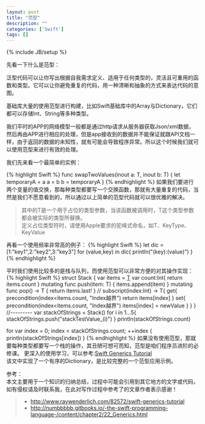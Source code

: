 ```yaml
---
layout: post
title: "范型"
description: ""
categories: ['Swift']
tags: []
---
```

{% include JB/setup %}

先看一下什么是范型：

<p>  泛型代码可以让你写出根据自我需求定义、适用于任何类型的，灵活且可重用的函数和类型。它可以让你避免重复的代码，用一种清晰和抽象的方式来表达代码的意图。   </p>

<p>基础库大量的使用范型进行构建，比如Swift基础库中的Array与Dictionary，它们都可以存储Int、String等多种类型。  </p>
<p>我们平时的APP的网络模型一般都是通过http请求从服务器获取Json/xml数据，然后再由APP进行相应的处理，但是app接收到的数据并不能保证就跟API文档一样，由于返回的数据的未知性，就有可能会导致程序异常。所以这个时候我们就可以使用范型来进行有效的处理。  </p>
<!--more-->

<p>我们先来看一个最简单的实例：</p>
{% highlight Swift %}
func swapTwoValues<T>(inout a: T, inout b: T) {
    let temporaryA = a
    a = b
    b = temporaryA
}
{% endhighlight %}
如果我们要进行两个变量的值交换，那每种类型都要写一个交换函数，那就有大量重复的代码，当然是我们不愿意看到的，所以通过以上简单的范型代码就可以很优雅的解决。

> 其中的T是一个用于占位的类型参数，当该函数被调用时，T这个类型参数都会被实际的类型所替换。  
> 定义占位类型符时，请使用Apple要求的驼峰式命名，如T、KeyType、KeyValue

再看一个使用频率非常高的例子：
{% highlight Swift %}
let dic = [1:"key1",2:"key2",3:"key3"]
for (value,key) in dic{
    println("\(key):\(value)")
}
{% endhighlight %}

平时我们使用比较多的是栈与队列，而使用范型可以非常方便的对其操作实现：
{% highlight Swift %}
struct Stack<T> {
    var items = [T]()
    var count:Int{
        return items.count
    }
    mutating func push(item: T) {
        items.append(item)
    }
    mutating func pop() -> T {
        return items.last!
    }
    //
    subscript(index:Int) -> T{
        get{
            precondition(index<items.count, "Index越界")
            return items[index]
        }
        set{
            precondition(index<items.count, "Index越界")
            items[index] = newValue
        }
    }
}
//---------
var stackOfStrings = Stack<String>()
for i in 1...5{
    stackOfStrings.push("stackTestValue_\(i)")
}
println(stackOfStrings.count)

for var index = 0; index < stackOfStrings.count; ++index {
    println(stackOfStrings[index])
}
{% endhighlight %}
如果没有使用范型，那就要每种类型都要写一个栈的操作，其丑陋可想可而知，范型是咱们程序员进阶的必修课。
更深入的使用学习，可以参考:[Swift Generics Tutorial](http://www.raywenderlich.com/82572/swift-generics-tutorial)   
该文中实现了一个有序的Dictionary，是比较完整的一个范型应用示例。

参考：  
本文主要用于一个知识的归纳总结，过程中可能会引用到其它地方的文字或代码，如有侵权请及时联系我，在此对写作过程中参考了的文章作者表示感谢！ 

> * http://www.raywenderlich.com/82572/swift-generics-tutorial
> * http://numbbbbb.gitbooks.io/-the-swift-programming-language-/content/chapter2/22_Generics.html

